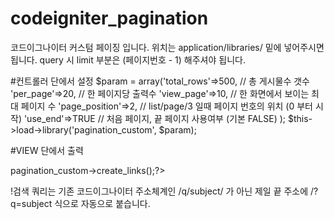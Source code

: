 codeigniter_pagination
======================

코드이그나이터 커스텀 페이징 입니다. 
위치는 application/libraries/ 밑에 넣어주시면 됩니다.
query 시 limit 부분은 (페이지번호 - 1) 해주셔야 됩니다.


#컨트롤러 단에서 설정
$param = array('total_rows'=>500,		// 총 게시물수 갯수
		'per_page'=>20,			// 한 페이지당 출력수
		'view_page'=>10,		// 한 화면에서 보이는 최대 페이지 수
		'page_position'=>2,		// list/page/3 일때 페이지 번호의 위치 (0 부터 시작)
		'use_end'=>TRUE			// 처음 페이지, 끝 페이지 사용여부 (기본 FALSE)
		);
$this->load->library('pagination_custom', $param);



#VIEW 단에서 출력
<?=$this->pagination_custom->create_links();?>





!검색 쿼리는 기존 코드이그나이터 주소체계인 /q/subject/ 가 아닌 제일 끝 주소에 /?q=subject 식으로 자동으로 붙습니다. 